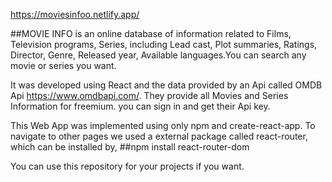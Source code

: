 https://moviesinfoo.netlify.app/


##MOVIE INFO is an online database of information related to Films, Television programs, Series, including Lead cast, Plot summaries, Ratings, Director, Genre, Released year, Available languages.You can search any movie or series you want.

It was developed using React and the data provided by an Api called  OMDB Api https://www.omdbapi.com/. They provide all Movies and Series Information for freemium. you can sign in and get their Api key.

This Web App was implemented using only npm and create-react-app. To navigate to other pages we used a external package called react-router, which can be installed by,
##npm install react-router-dom



You can use this repository for your projects if you want.




